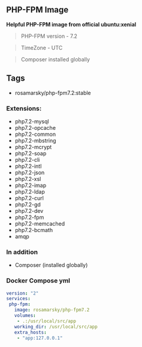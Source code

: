 ## PHP-FPM Image

 **Helpful PHP-FPM image from official ubuntu:xenial**
 >
 > PHP-FPM version - 7.2

 > TimeZone - UTC

 > Composer installed globally

## Tags
 * rosamarsky/php-fpm7.2:stable

### Extensions:

 * php7.2-mysql
 * php7.2-opcache
 * php7.2-common
 * php7.2-mbstring
 * php7.2-mcrypt
 * php7.2-soap
 * php7.2-cli
 * php7.2-intl
 * php7.2-json
 * php7.2-xsl
 * php7.2-imap
 * php7.2-ldap
 * php7.2-curl
 * php7.2-gd
 * php7.2-dev
 * php7.2-fpm
 * php7.2-memcached
 * php7.2-bcmath
 * amqp

### In addition

 * Composer (installed globally)
 
### Docker Compose yml

```yaml
version: "2"
services:
 php-fpm:
   image: rosamarsky/php-fpm7.2
   volumes:
    - .:/usr/local/src/app
   working_dir: /usr/local/src/app
   extra_hosts:
    - "app:127.0.0.1"
```
